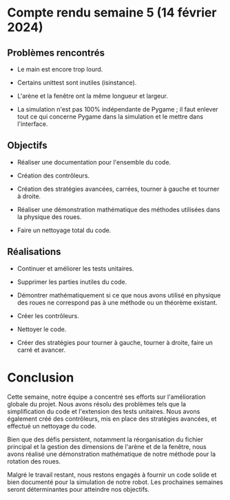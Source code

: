 # Compte rendu semaine 5 (14 février 2024)

## Problèmes rencontrés

- Le main est encore trop lourd.

- Certains unittest sont inutiles (isinstance).

- L'arène et la fenêtre ont la même longueur et largeur.

- La simulation n'est pas 100% indépendante de Pygame ; il faut enlever tout ce qui concerne Pygame dans la simulation et le mettre dans l'interface.

## Objectifs

- Réaliser une documentation pour l'ensemble du code.

- Création des contrôleurs.

- Création des stratégies avancées, carrées, tourner à gauche et tourner à droite.

- Réaliser une démonstration mathématique des méthodes utilisées dans la physique des roues.

- Faire un nettoyage total du code.

## Réalisations

- Continuer et améliorer les tests unitaires.

- Supprimer les parties inutiles du code.

- Démontrer mathématiquement si ce que nous avons utilisé en physique des roues ne correspond pas à une méthode ou un théorème existant.

- Créer les contrôleurs.

- Nettoyer le code.

- Créer des stratégies pour tourner à gauche, tourner à droite, faire un carré et avancer.

# Conclusion

Cette semaine, notre équipe a concentré ses efforts sur l'amélioration globale du projet. Nous avons résolu des problèmes tels que la simplification du code et l'extension des tests unitaires. Nous avons également créé des contrôleurs, mis en place des stratégies avancées, et effectué un nettoyage du code.

Bien que des défis persistent, notamment la réorganisation du fichier principal et la gestion des dimensions de l'arène et de la fenêtre, nous avons réalisé une démonstration mathématique de notre méthode pour la rotation des roues.

Malgré le travail restant, nous restons engagés à fournir un code solide et bien documenté pour la simulation de notre robot. Les prochaines semaines seront déterminantes pour atteindre nos objectifs.
